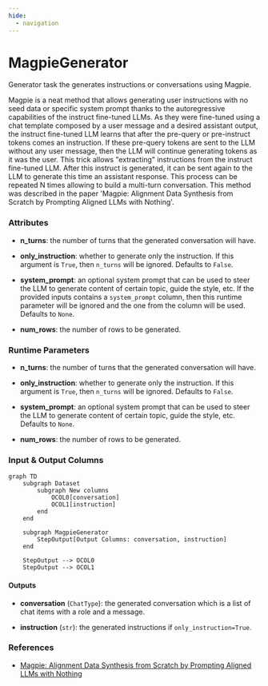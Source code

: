 ```yaml
---
hide:
  - navigation
---
```

# MagpieGenerator

Generator task the generates instructions or conversations using Magpie.



Magpie is a neat method that allows generating user instructions with no seed data
    or specific system prompt thanks to the autoregressive capabilities of the instruct
    fine-tuned LLMs. As they were fine-tuned using a chat template composed by a user message
    and a desired assistant output, the instruct fine-tuned LLM learns that after the pre-query
    or pre-instruct tokens comes an instruction. If these pre-query tokens are sent to the
    LLM without any user message, then the LLM will continue generating tokens as it was
    the user. This trick allows "extracting" instructions from the instruct fine-tuned LLM.
    After this instruct is generated, it can be sent again to the LLM to generate this time
    an assistant response. This process can be repeated N times allowing to build a multi-turn
    conversation. This method was described in the paper 'Magpie: Alignment Data Synthesis from
    Scratch by Prompting Aligned LLMs with Nothing'.





### Attributes

- **n_turns**: the number of turns that the generated conversation will have.

- **only_instruction**: whether to generate only the instruction. If this argument is  `True`, then `n_turns` will be ignored. Defaults to `False`.

- **system_prompt**: an optional system prompt that can be used to steer the LLM to generate  content of certain topic, guide the style, etc. If the provided inputs contains  a `system_prompt` column, then this runtime parameter will be ignored and the  one from the column will be used. Defaults to `None`.

- **num_rows**: the number of rows to be generated.




### Runtime Parameters

- **n_turns**: the number of turns that the generated conversation will have.

- **only_instruction**: whether to generate only the instruction. If this argument  is `True`, then `n_turns` will be ignored. Defaults to `False`.

- **system_prompt**: an optional system prompt that can be used to steer the LLM to  generate content of certain topic, guide the style, etc. Defaults to `None`.

- **num_rows**: the number of rows to be generated.



### Input & Output Columns

``` mermaid
graph TD
	subgraph Dataset
		subgraph New columns
			OCOL0[conversation]
			OCOL1[instruction]
		end
	end

	subgraph MagpieGenerator
		StepOutput[Output Columns: conversation, instruction]
	end

	StepOutput --> OCOL0
	StepOutput --> OCOL1

```




#### Outputs


- **conversation** (`ChatType`): the generated conversation which is a list of chat  items with a role and a message.

- **instruction** (`str`): the generated instructions if `only_instruction=True`.







### References

- [Magpie: Alignment Data Synthesis from Scratch by Prompting Aligned LLMs with Nothing](https://arxiv.org/abs/2406.08464)


